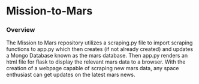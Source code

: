 # Mission-to-Mars

### Overview

The Mission to Mars repository utilizes a scraping.py file to import scraping functions to app.py which then creates (if not already created) and updates a Mongo Database known as the mars database. Then app.py renders an html file for flask to display the relevant mars data to a browser. With the creation of a webpage capable of scraping new mars data, any space enthusiast can get updates on the latest mars news.
